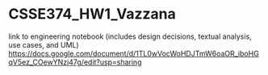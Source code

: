 # CSSE374_HW1_Vazzana
link to engineering notebook (includes design decisions, textual analysis, use cases, and UML)
https://docs.google.com/document/d/1TL0wVocWoHDJTmW6oaOR_iboHGqV5ez_COewYNzj47g/edit?usp=sharing